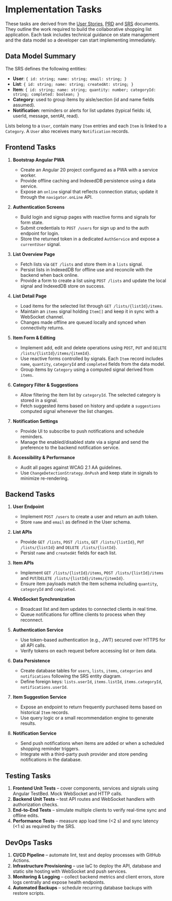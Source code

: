 # Implementation Tasks

These tasks are derived from the [User Stories](user-stories.md), [PRD](PRD.md) and [SRS](SRS.md) documents.
They outline the work required to build the collaborative shopping list application.
Each task includes technical guidance on state management and the data model so a developer can start implementing immediately.

## Data Model Summary

The SRS defines the following entities:

- **User**: `{ id: string; name: string; email: string; }`
- **List**: `{ id: string; name: string; createdAt: string; }`
- **Item**: `{ id: string; name: string; quantity: number; categoryId: string; completed: boolean; }`
- **Category**: used to group items by aisle/section (id and name fields assumed).
- **Notification**: reminders or alerts for list updates (typical fields: id, userId, message, sentAt, read).

Lists belong to a `User`, contain many `Item` entries and each `Item` is linked to a `Category`. A `User` also receives many `Notification` records.

## Frontend Tasks

1. **Bootstrap Angular PWA**
   - Create an Angular 20 project configured as a PWA with a service worker.
   - Provide offline caching and IndexedDB persistence using a data service.
   - Expose an `online` signal that reflects connection status; update it through the `navigator.onLine` API.

2. **Authentication Screens**
   - Build login and signup pages with reactive forms and signals for form state.
   - Submit credentials to `POST /users` for sign up and to the auth endpoint for login.
   - Store the returned token in a dedicated `AuthService` and expose a `currentUser` signal.

3. **List Overview Page**
   - Fetch lists via `GET /lists` and store them in a `lists` signal.
   - Persist lists in IndexedDB for offline use and reconcile with the backend when back online.
   - Provide a form to create a list using `POST /lists` and update the local signal and IndexedDB store on success.

4. **List Detail Page**
   - Load items for the selected list through `GET /lists/{listId}/items`.
   - Maintain an `items` signal holding `Item[]` and keep it in sync with a WebSocket channel.
   - Changes made offline are queued locally and synced when connectivity returns.

5. **Item Form & Editing**
   - Implement add, edit and delete operations using `POST`, `PUT` and `DELETE /lists/{listId}/items/{itemId}`.
   - Use reactive forms controlled by signals. Each `Item` record includes `name`, `quantity`, `categoryId` and `completed` fields from the data model.
   - Group items by `Category` using a computed signal derived from `items`.

6. **Category Filter & Suggestions**
   - Allow filtering the item list by `categoryId`. The selected category is stored in a signal.
   - Fetch suggested items based on history and update a `suggestions` computed signal whenever the list changes.

7. **Notification Settings**
   - Provide UI to subscribe to push notifications and schedule reminders.
   - Manage the enabled/disabled state via a signal and send the preference to the backend notification service.

8. **Accessibility & Performance**
   - Audit all pages against WCAG&nbsp;2.1 AA guidelines.
   - Use `ChangeDetectionStrategy.OnPush` and keep state in signals to minimize re-rendering.

## Backend Tasks

1. **User Endpoint**
   - Implement `POST /users` to create a user and return an auth token.
   - Store `name` and `email` as defined in the User schema.

2. **List APIs**
   - Provide `GET /lists`, `POST /lists`, `GET /lists/{listId}`, `PUT /lists/{listId}` and `DELETE /lists/{listId}`.
   - Persist `name` and `createdAt` fields for each list.

3. **Item APIs**
   - Implement `GET /lists/{listId}/items`, `POST /lists/{listId}/items` and `PUT`/`DELETE /lists/{listId}/items/{itemId}`.
   - Ensure item payloads match the Item schema including `quantity`, `categoryId` and `completed`.

4. **WebSocket Synchronization**
   - Broadcast list and item updates to connected clients in real time.
   - Queue notifications for offline clients to process when they reconnect.

5. **Authentication Service**
   - Use token-based authentication (e.g., JWT) secured over HTTPS for all API calls.
   - Verify tokens on each request before accessing list or item data.

6. **Data Persistence**
   - Create database tables for `users`, `lists`, `items`, `categories` and `notifications` following the SRS entity diagram.
   - Define foreign keys: `lists.userId`, `items.listId`, `items.categoryId`, `notifications.userId`.

7. **Item Suggestion Service**
   - Expose an endpoint to return frequently purchased items based on historical `Item` records.
   - Use query logic or a small recommendation engine to generate results.

8. **Notification Service**
   - Send push notifications when items are added or when a scheduled shopping reminder triggers.
   - Integrate with a third-party push provider and store pending notifications in the database.

## Testing Tasks

1. **Frontend Unit Tests** – cover components, services and signals using Angular TestBed. Mock WebSocket and HTTP calls.
2. **Backend Unit Tests** – test API routes and WebSocket handlers with authorization checks.
3. **End-to-End Tests** – simulate multiple clients to verify real-time sync and offline edits.
4. **Performance Tests** – measure app load time (<2&nbsp;s) and sync latency (<1&nbsp;s) as required by the SRS.

## DevOps Tasks

1. **CI/CD Pipeline** – automate lint, test and deploy processes with GitHub Actions.
2. **Infrastructure Provisioning** – use IaC to deploy the API, database and static site hosting with WebSocket and push services.
3. **Monitoring & Logging** – collect backend metrics and client errors, store logs centrally and expose health endpoints.
4. **Automated Backups** – schedule recurring database backups with restore scripts.

